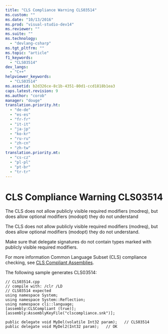 ```yaml
---
title: "CLS Compliance Warning CLS03514"
ms.custom: ""
ms.date: "10/13/2016"
ms.prod: "visual-studio-dev14"
ms.reviewer: ""
ms.suite: ""
ms.technology: 
  - "devlang-csharp"
ms.tgt_pltfrm: ""
ms.topic: "article"
f1_keywords: 
  - "CLS03514"
dev_langs: 
  - "C++"
helpviewer_keywords: 
  - "CLS03514"
ms.assetid: b2d326ce-8c1b-4351-80d1-ccd1818b1ea3
caps.latest.revision: 9
ms.author: "corob"
manager: "douge"
translation.priority.ht: 
  - "de-de"
  - "es-es"
  - "fr-fr"
  - "it-it"
  - "ja-jp"
  - "ko-kr"
  - "ru-ru"
  - "zh-cn"
  - "zh-tw"
translation.priority.mt: 
  - "cs-cz"
  - "pl-pl"
  - "pt-br"
  - "tr-tr"
---
```

# CLS Compliance Warning CLS03514
The CLS does not allow publicly visible required modifiers (modreq), but does allow optional modifiers (modopt) they do not understand  
  
 The CLS does not allow publicly visible required modifiers (modreq), but does allow optional modifiers (modopt) they do not understand.  
  
 Make sure that delegate signatures do not contain types marked with publicly visible required modifiers.  
  
 For more information Common Language Subset (CLS) compliance checking, see [CLS Compliant Assemblies](http://msdn.microsoft.com/en-us/3320b57e-ea55-4697-a17d-f509a36a3c93).  
  
 The following sample generates CLS03514:  
  
```  
// CLS03514.cpp  
// compile with: /clr /LD  
// CLS03514 expected  
using namespace System;  
using namespace System::Reflection;  
using namespace cli::language;  
[assembly:CLSCompliant (true)];  
[assembly:AssemblyKeyFile("clscompliance.snk")];  
  
public delegate void MyDel(volatile Int32 param);   // CLS03514  
public delegate void MyDel2(Int32 param);   // OK  
```